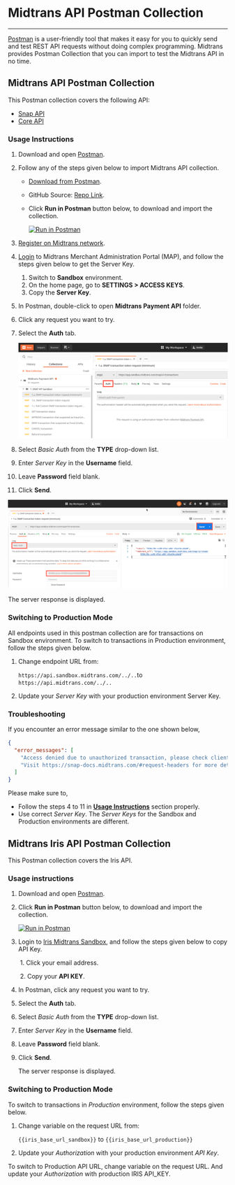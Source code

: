 # Midtrans API Postman Collection
<hr>



[Postman](https://www.getpostman.com/) is a user-friendly tool that makes it easy for you to quickly send and test REST API requests without doing complex programming. Midtrans provides Postman Collection that you can import to test the Midtrans API in no time.

## Midtrans API Postman Collection
This Postman collection covers the following API:
* [Snap API](http://snap-docs.midtrans.com)
* [Core API](http://api-docs.midtrans.com)

### Usage Instructions

1. Download and open [Postman](https://www.getpostman.com).

2. Follow any of the steps given below to import Midtrans API collection. 

    - [Download from Postman](https://app.getpostman.com/run-collection/af068be08b5d1a422796).

    - GitHub Source: [Repo Link](https://github.com/midtrans/Midtrans-Payment-API-Postman-Collections).

    - Click **Run in Postman** button below, to download and import the collection.

      [![Run in Postman](https://run.pstmn.io/button.svg)](https://app.getpostman.com/run-collection/af068be08b5d1a422796)
      
        

3. [Register on Midtrans network](https://account.midtrans.com/register).

4. [Login](http://dashboard.midtrans.com) to Midtrans Merchant Administration Portal (MAP), and follow the steps given below to get the Server Key.

    1. Switch to **Sandbox** environment. 
    2. On the home page, go to **SETTINGS > ACCESS KEYS**. 
    3. Copy the **Server Key**.

5. In Postman, double-click to open **Midtrans Payment API** folder.

6. Click any request you want to try.

7. Select the **Auth** tab.

    ![Postman Usage](./../../asset/image/technical-reference-postman-auth-1.png)

8. Select *Basic Auth* from the **TYPE** drop-down list.

9. Enter *Server Key* in the **Username** field.

10. Leave **Password** field blank.

11. Click **Send**.

![Postman Usage](./../../asset/image/technical-reference-postman-username-2.png)



The server response is displayed.

### Switching to Production Mode

All endpoints used in this postman collection are for transactions on Sandbox environment. To switch to transactions in Production environment, follow the steps given below.

1. Change endpoint URL from:

   `https://api.sandbox.midtrans.com/../..`to `https://api.midtrans.com/../..`

2. Update your *Server Key* with your production environment Server Key.

### Troubleshooting

If you encounter an error message similar to the one shown below,
```json
{
  "error_messages": [
    "Access denied due to unauthorized transaction, please check client or server key",
    "Visit https://snap-docs.midtrans.com/#request-headers for more details"
  ]
}
```
Please make sure to,
- Follow the steps 4 to 11 in **[Usage Instructions](#usage-instructions)** section properly.
- Use correct *Server Key*. The *Server Keys* for the Sandbox and Production environments are different.

## Midtrans Iris API Postman Collection
This Postman collection covers the Iris API.

### Usage instructions

1. Download and open [Postman](https://www.getpostman.com).

2. Click **Run in Postman** button below, to download and import the collection.

    [![Run in Postman](https://run.pstmn.io/button.svg)](https://app.getpostman.com/run-collection/f05d0d597076943acbb3)

3. Login to [Iris Midtrans Sandbox](https://app.sandbox.midtrans.com/iris/), and follow the steps given below to copy API Key.

    ​	1. Click your email address.

    ​	2. Copy your **API KEY**.

4. In Postman, click any request you want to try.

5. Select the **Auth** tab.

6. Select *Basic Auth* from the **TYPE** drop-down list.

7. Enter *Server Key* in the **Username** field.

8. Leave **Password** field blank.

9. Click **Send**.

    The server response is displayed.

### Switching to Production Mode
To switch to transactions in *Production* environment, follow the steps given below.

1. Change variable on the request URL from:

   `{{iris_base_url_sandbox}}` to `{{iris_base_url_production}}` 

2. Update your *Authorization* with your production environment *API Key*.

To switch to Production API URL, change variable on the request URL. And update your *Authorization* with production IRIS API_KEY.

